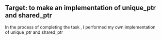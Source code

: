 ## Target: to make an implementation of unique_ptr and shared_ptr
In the process of completing the task , I performed my own implementation of unique_ptr and shared_ptr
